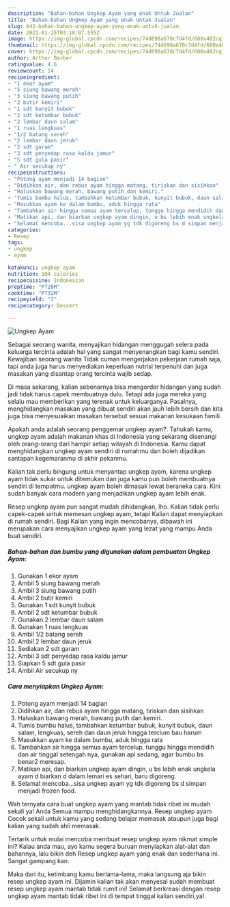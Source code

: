 ```yaml
---
description: "Bahan-bahan Ungkep Ayam yang enak Untuk Jualan"
title: "Bahan-bahan Ungkep Ayam yang enak Untuk Jualan"
slug: 642-bahan-bahan-ungkep-ayam-yang-enak-untuk-jualan
date: 2021-01-25T03:18:07.555Z
image: https://img-global.cpcdn.com/recipes/74d698a670c7d4fd/680x482cq70/ungkep-ayam-foto-resep-utama.jpg
thumbnail: https://img-global.cpcdn.com/recipes/74d698a670c7d4fd/680x482cq70/ungkep-ayam-foto-resep-utama.jpg
cover: https://img-global.cpcdn.com/recipes/74d698a670c7d4fd/680x482cq70/ungkep-ayam-foto-resep-utama.jpg
author: Arthur Barber
ratingvalue: 4.6
reviewcount: 14
recipeingredient:
- "1 ekor ayam"
- "5 siung bawang merah"
- "3 siung bawang putih"
- "2 butir kemiri"
- "1 sdt kunyit bubuk"
- "2 sdt ketumbar bubuk"
- "2 lembar daun salam"
- "1 ruas lengkuas"
- "1/2 batang sereh"
- "2 lembar daun jeruk"
- "2 sdt garam"
- "3 sdt penyedap rasa kaldu jamur"
- "5 sdt gula pasir"
- " Air secukup ny"
recipeinstructions:
- "Potong ayam menjadi 14 bagian"
- "Didihkan air, dan rebus ayam hingga matang, tiriskan dan sisihkan"
- "Haluskan bawang merah, bawang putih dan kemiri."
- "Tumis bumbu halus, tambahkan ketumbar bubuk, kunyit bubuk, daun salam, lengkuas, sereh dan daun jeruk hingga tercium bau harum"
- "Masukkan ayam ke dalam bumbu, aduk hingga rata"
- "Tambahkan air hingga semua ayam tercelup, tunggu hingga mendidih dan air tinggal setengah nya, gunakan api sedang, agar bumbu bs benar2 meresap."
- "Matikan api, dan biarkan ungkep ayam dingin, u bs lebih enak ungkela ayam d biarkan d dalam lemari es sehari, baru digoreng."
- "Selamat mencoba...sisa ungkep ayam yg tdk digoreng bs d simpan menjadi frozen food."
categories:
- Resep
tags:
- ungkep
- ayam

katakunci: ungkep ayam 
nutrition: 104 calories
recipecuisine: Indonesian
preptime: "PT28M"
cooktime: "PT32M"
recipeyield: "3"
recipecategory: Dessert

---
```



![Ungkep Ayam](https://img-global.cpcdn.com/recipes/74d698a670c7d4fd/680x482cq70/ungkep-ayam-foto-resep-utama.jpg)

Sebagai seorang wanita, menyajikan hidangan menggugah selera pada keluarga tercinta adalah hal yang sangat menyenangkan bagi kamu sendiri. Kewajiban seorang  wanita Tidak cuman mengerjakan pekerjaan rumah saja, tapi anda juga harus menyediakan keperluan nutrisi terpenuhi dan juga masakan yang disantap orang tercinta wajib sedap.

Di masa  sekarang, kalian sebenarnya bisa mengorder hidangan yang sudah jadi tidak harus capek membuatnya dulu. Tetapi ada juga mereka yang selalu mau memberikan yang terenak untuk keluarganya. Pasalnya, menghidangkan masakan yang dibuat sendiri akan jauh lebih bersih dan kita juga bisa menyesuaikan masakan tersebut sesuai makanan kesukaan famili. 



Apakah anda adalah seorang penggemar ungkep ayam?. Tahukah kamu, ungkep ayam adalah makanan khas di Indonesia yang sekarang disenangi oleh orang-orang dari hampir setiap wilayah di Indonesia. Kamu dapat menghidangkan ungkep ayam sendiri di rumahmu dan boleh dijadikan santapan kegemaranmu di akhir pekanmu.

Kalian tak perlu bingung untuk menyantap ungkep ayam, karena ungkep ayam tidak sukar untuk ditemukan dan juga kamu pun boleh membuatnya sendiri di tempatmu. ungkep ayam boleh dimasak lewat beraneka cara. Kini sudah banyak cara modern yang menjadikan ungkep ayam lebih enak.

Resep ungkep ayam pun sangat mudah dihidangkan, lho. Kalian tidak perlu capek-capek untuk memesan ungkep ayam, tetapi Kalian dapat menyiapkan di rumah sendiri. Bagi Kalian yang ingin mencobanya, dibawah ini merupakan cara menyajikan ungkep ayam yang lezat yang mampu Anda buat sendiri.

<!--inarticleads1-->

##### Bahan-bahan dan bumbu yang digunakan dalam pembuatan Ungkep Ayam:

1. Gunakan 1 ekor ayam
1. Ambil 5 siung bawang merah
1. Ambil 3 siung bawang putih
1. Ambil 2 butir kemiri
1. Gunakan 1 sdt kunyit bubuk
1. Ambil 2 sdt ketumbar bubuk
1. Gunakan 2 lembar daun salam
1. Gunakan 1 ruas lengkuas
1. Ambil 1/2 batang sereh
1. Ambil 2 lembar daun jeruk
1. Sediakan 2 sdt garam
1. Ambil 3 sdt penyedap rasa kaldu jamur
1. Siapkan 5 sdt gula pasir
1. Ambil  Air secukup ny




<!--inarticleads2-->

##### Cara menyiapkan Ungkep Ayam:

1. Potong ayam menjadi 14 bagian
1. Didihkan air, dan rebus ayam hingga matang, tiriskan dan sisihkan
1. Haluskan bawang merah, bawang putih dan kemiri.
1. Tumis bumbu halus, tambahkan ketumbar bubuk, kunyit bubuk, daun salam, lengkuas, sereh dan daun jeruk hingga tercium bau harum
1. Masukkan ayam ke dalam bumbu, aduk hingga rata
1. Tambahkan air hingga semua ayam tercelup, tunggu hingga mendidih dan air tinggal setengah nya, gunakan api sedang, agar bumbu bs benar2 meresap.
1. Matikan api, dan biarkan ungkep ayam dingin, u bs lebih enak ungkela ayam d biarkan d dalam lemari es sehari, baru digoreng.
1. Selamat mencoba...sisa ungkep ayam yg tdk digoreng bs d simpan menjadi frozen food.




Wah ternyata cara buat ungkep ayam yang mantab tidak ribet ini mudah sekali ya! Anda Semua mampu menghidangkannya. Resep ungkep ayam Cocok sekali untuk kamu yang sedang belajar memasak ataupun juga bagi kalian yang sudah ahli memasak.

Tertarik untuk mulai mencoba membuat resep ungkep ayam nikmat simple ini? Kalau anda mau, ayo kamu segera buruan menyiapkan alat-alat dan bahannya, lalu bikin deh Resep ungkep ayam yang enak dan sederhana ini. Sangat gampang kan. 

Maka dari itu, ketimbang kamu berlama-lama, maka langsung aja bikin resep ungkep ayam ini. Dijamin kalian tak akan menyesal sudah membuat resep ungkep ayam mantab tidak rumit ini! Selamat berkreasi dengan resep ungkep ayam mantab tidak ribet ini di tempat tinggal kalian sendiri,ya!.

